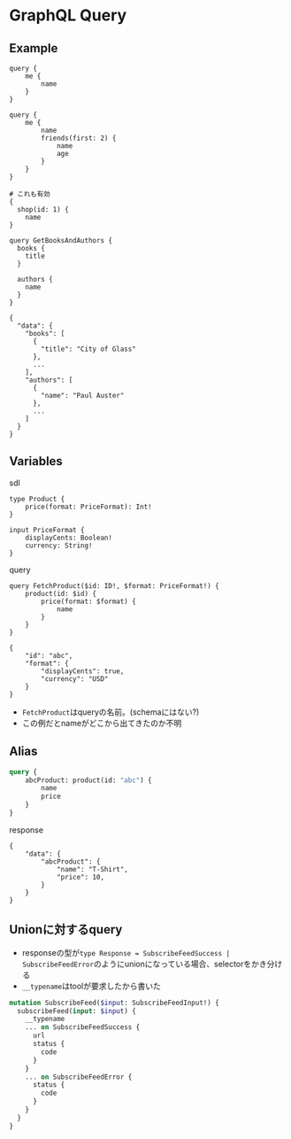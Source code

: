 # GraphQL Query

## Example

```
query { 
    me {
        name
    } 
}
```

```
query { 
    me {
        name
        friends(first: 2) {
            name
            age
        } 
    }
}
```

```
# これも有効
{
  shop(id: 1) {
    name 
}
```

```
query GetBooksAndAuthors {
  books {
    title
  }

  authors {
    name
  }
}
```

```
{
  "data": {
    "books": [
      {
        "title": "City of Glass"
      },
      ...
    ],
    "authors": [
      {
        "name": "Paul Auster"
      },
      ...
    ]
  }
}
```

## Variables

sdl
```
type Product {
    price(format: PriceFormat): Int!
}

input PriceFormat {
    displayCents: Boolean!
    currency: String!
}
```

query
```
query FetchProduct($id: ID!, $format: PriceFormat!) {
    product(id: $id) {
        price(format: $format) {
            name
        } 
    }
}

{
    "id": "abc",
    "format": {
        "displayCents": true,
        "currency": "USD"
    }
}
```

* `FetchProduct`はqueryの名前。(schemaにはない?)
* この例だとnameがどこから出てきたのか不明

## Alias

```graphql
query {
    abcProduct: product(id: "abc") {
        name
        price
    } 
}
```
response

```
{
    "data": {
        "abcProduct": {
            "name": "T-Shirt",
            "price": 10,
        } 
    }
}
```

## Unionに対するquery

* responseの型が`type Response = SubscribeFeedSuccess | SubscribeFeedError`のようにunionになっている場合、selectorをかき分ける
* `__typename`はtoolが要求したから書いた

```graphql
mutation SubscribeFeed($input: SubscribeFeedInput!) {
  subscribeFeed(input: $input) {
    __typename
    ... on SubscribeFeedSuccess {
      url
      status {
        code
      }
    }
    ... on SubscribeFeedError {
      status {
        code
      }
    }
  }
}
```
